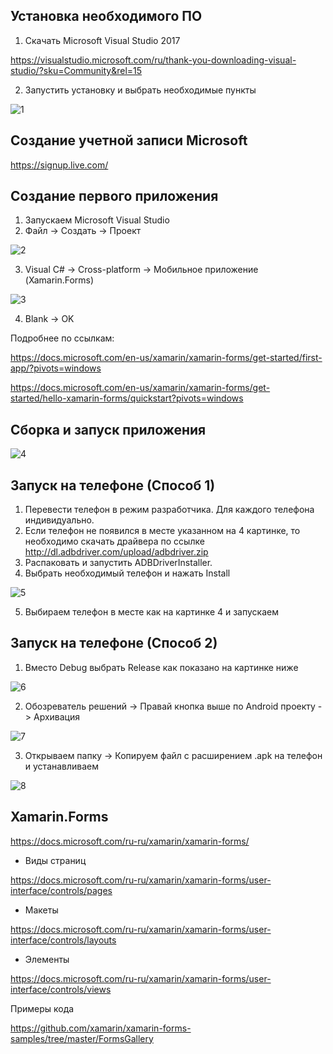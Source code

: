 ## Установка необходимого ПО

1. Скачать Microsoft Visual Studio 2017

https://visualstudio.microsoft.com/ru/thank-you-downloading-visual-studio/?sku=Community&rel=15

2. Запустить установку и выбрать необходимые пункты

![1](Images/1.png)

## Создание учетной записи Microsoft

https://signup.live.com/

## Создание первого приложения

1. Запускаем Microsoft Visual Studio
2. Файл -> Создать -> Проект

![2](Images/2.png)

3. Visual C# -> Cross-platform -> Мобильное приложение (Xamarin.Forms)

![3](Images/3.png)

4. Blank -> OK

Подробнее по ссылкам:

https://docs.microsoft.com/en-us/xamarin/xamarin-forms/get-started/first-app/?pivots=windows

https://docs.microsoft.com/en-us/xamarin/xamarin-forms/get-started/hello-xamarin-forms/quickstart?pivots=windows

## Сборка и запуск приложения

![4](Images/4.png)

## Запуск на телефоне (Способ 1)

1. Перевести телефон в режим разработчика. Для каждого телефона индивидуально.
2. Если телефон не появился в месте указанном на 4 картинке, то необходимо скачать драйвера по ссылке
http://dl.adbdriver.com/upload/adbdriver.zip
3. Распаковать и запустить ADBDriverInstaller.
4. Выбрать необходимый телефон и нажать Install

![5](Images/5.png)

5. Выбираем телефон в месте как на картинке 4 и запускаем

## Запуск на телефоне (Способ 2)

1. Вместо Debug выбрать Release как показано на картинке ниже

![6](Images/6.png)

2. Обозреватель решений -> Правай кнопка выше по Android проекту -> Архивация

![7](Images/7.png)

3. Открываем папку -> Копируем файл с расширением .apk на телефон и устанавливаем

![8](Images/8.png)

## Xamarin.Forms

https://docs.microsoft.com/ru-ru/xamarin/xamarin-forms/

* Виды страниц

https://docs.microsoft.com/ru-ru/xamarin/xamarin-forms/user-interface/controls/pages

* Макеты

https://docs.microsoft.com/ru-ru/xamarin/xamarin-forms/user-interface/controls/layouts

* Элементы

https://docs.microsoft.com/ru-ru/xamarin/xamarin-forms/user-interface/controls/views

Примеры кода

https://github.com/xamarin/xamarin-forms-samples/tree/master/FormsGallery